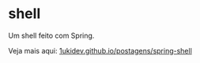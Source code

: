 # shell
Um shell feito com Spring.

Veja mais aqui: [1ukidev.github.io/postagens/spring-shell](https://1ukidev.github.io/postagens/spring-shell)
